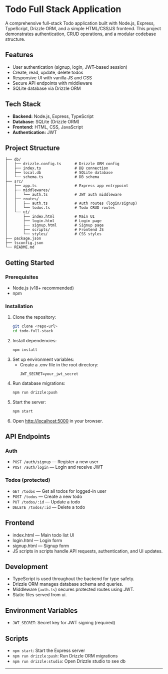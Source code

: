 # Todo Full Stack Application

A comprehensive full-stack Todo application built with Node.js, Express, TypeScript, Drizzle ORM, and a simple HTML/CSS/JS frontend. This project demonstrates authentication, CRUD operations, and a modular codebase structure.

## Features
- User authentication (signup, login, JWT-based session)
- Create, read, update, delete todos
- Responsive UI with vanilla JS and CSS
- Secure API endpoints with middleware
- SQLite database via Drizzle ORM

## Tech Stack
- **Backend:** Node.js, Express, TypeScript
- **Database:** SQLite (Drizzle ORM)
- **Frontend:** HTML, CSS, JavaScript
- **Authentication:** JWT

## Project Structure
```
├── db/
│   ├── drizzle.config.ts      # Drizzle ORM config
│   ├── index.ts               # DB connection
│   ├── local.db               # SQLite database
│   └── schema.ts              # DB schema
├── src/
│   ├── app.ts                 # Express app entrypoint
│   ├── middlewares/
│   │   └── auth.ts            # JWT auth middleware
│   ├── routes/
│   │   ├── auth.ts            # Auth routes (login/signup)
│   │   └── todos.ts           # Todo CRUD routes
│   └── ui/
│       ├── index.html         # Main UI
│       ├── login.html         # Login page
│       ├── signup.html        # Signup page
│       ├── scripts/           # Frontend JS
│       └── styles/            # CSS styles
├── package.json
├── tsconfig.json
└── README.md
```

## Getting Started

### Prerequisites
- Node.js (v18+ recommended)
- npm

### Installation
1. Clone the repository:
   ```bash
   git clone <repo-url>
   cd todo-full-stack
   ```
2. Install dependencies:
   ```bash
   npm install
   ```
3. Set up environment variables:
   - Create a .env file in the root directory:
     ```env
     JWT_SECRET=your_jwt_secret
     ```
4. Run database migrations:
   ```bash
   npm run drizzle:push
   ```
5. Start the server:
   ```bash
   npm start
   ```
6. Open [http://localhost:5000](http://localhost:5000) in your browser.

## API Endpoints

### Auth
- `POST /auth/signup` — Register a new user
- `POST /auth/login` — Login and receive JWT

### Todos (protected)
- `GET /todos` — Get all todos for logged-in user
- `POST /todos` — Create a new todo
- `PUT /todos/:id` — Update a todo
- `DELETE /todos/:id` — Delete a todo

## Frontend
- index.html — Main todo list UI
- login.html — Login form
- signup.html — Signup form
- JS scripts in scripts handle API requests, authentication, and UI updates.

## Development
- TypeScript is used throughout the backend for type safety.
- Drizzle ORM manages database schema and queries.
- Middleware (`auth.ts`) secures protected routes using JWT.
- Static files served from ui.

## Environment Variables
- `JWT_SECRET`: Secret key for JWT signing (required)

## Scripts
- `npm start`: Start the Express server
- `npm run drizzle:push`: Run Drizzle ORM migrations
- `npm run drizzle:studio`: Open Drizzle studio to see db

---
